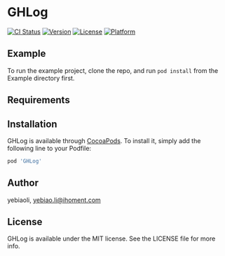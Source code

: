 # GHLog

[![CI Status](https://img.shields.io/travis/yebiaoli/GHLog.svg?style=flat)](https://travis-ci.org/yebiaoli/GHLog)
[![Version](https://img.shields.io/cocoapods/v/GHLog.svg?style=flat)](https://cocoapods.org/pods/GHLog)
[![License](https://img.shields.io/cocoapods/l/GHLog.svg?style=flat)](https://cocoapods.org/pods/GHLog)
[![Platform](https://img.shields.io/cocoapods/p/GHLog.svg?style=flat)](https://cocoapods.org/pods/GHLog)

## Example

To run the example project, clone the repo, and run `pod install` from the Example directory first.

## Requirements

## Installation

GHLog is available through [CocoaPods](https://cocoapods.org). To install
it, simply add the following line to your Podfile:

```ruby
pod 'GHLog'
```

## Author

yebiaoli, yebiao.li@ihoment.com

## License

GHLog is available under the MIT license. See the LICENSE file for more info.
